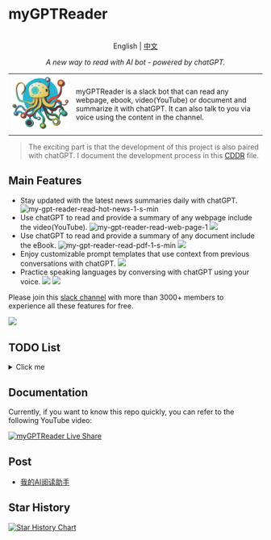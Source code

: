 # myGPTReader

<p align="center">
    <br> English | <a href="README-CN.md">中文</a>
</p>
<p align="center">
    <em>A new way to read with AI bot - powered by chatGPT.</em>
</p>

<table style="border-collapse: collapse; border: none;">
  <tbody>
    <tr>
        <td>
          <img src="./web/landing/logo/my-gpt-reader-logo-1-removebg.png" data-canonical-src="./web/landing/logo/my-gpt-reader-logo-1-removebg.png"/>
        </td>
        <td>
          myGPTReader is a slack bot that can read any webpage, ebook, video(YouTube) or document and summarize it with chatGPT. It can also talk to you via voice using the content in the channel.
        </td>
    </tr>
  </tbody>
</table>

> The exciting part is that the development of this project is also paired with chatGPT. I document the development process in this [CDDR](docs/CDDR.md) file.

## Main Features

- Stay updated with the latest news summaries daily with chatGPT.
  ![my-gpt-reader-read-hot-news-1-s-min](https://user-images.githubusercontent.com/2446612/227771698-961cf6ee-c28a-44a0-811d-22b28578e8a9.gif)
- Use chatGPT to read and provide a summary of any webpage include the video(YouTube).
  ![my-gpt-reader-read-web-page-1](https://user-images.githubusercontent.com/2446612/227771860-1a6182d4-1e12-49a4-9adc-f170a338f1ce.gif)
  ![](https://img.bmpi.dev/my-gpt-reader-read-web-page-2.gif)
- Use chatGPT to read and provide a summary of any document include the eBook.
  ![my-gpt-reader-read-pdf-1-s-min](https://user-images.githubusercontent.com/2446612/227771769-96b3ee60-232f-4992-bf50-c57ff1b0ffe4.gif)
  ![](https://img.bmpi.dev/my-gpt-reader-read-epub-1.gif)
- Enjoy customizable prompt templates that use context from previous conversations with chatGPT.
  ![](https://img.bmpi.dev/my-gpt-reader-prompt-template-1.gif)
- Practice speaking languages by conversing with chatGPT using your voice.
  ![](https://img.bmpi.dev/my-gpt-reader-voice-1.gif)
  ![](https://img.bmpi.dev/my-gpt-reader-voice-2.gif)

Please join this [slack channel](https://slack-redirect.i365.tech/) with more than 3000+ members to experience all these features for free.

![](https://img.bmpi.dev/my-gpt-reader-showcase.gif)

## TODO List

<details>
  <summary>Click me</summary>

- [x] Integrated with slack bot
  - [x] Bot replies messages in the same thread
- [x] Support web page reading with chatGPT
  - [x] Consider to use cloudflare worker to scrape the html content
    - [x] Self-hosting [Web Scraper](https://github.com/adamschwartz/web.scraper.workers.dev)
    - [x] Restrict to access the web scraper, only allow the API server to access it by [Cloudflare Access](https://www.cloudflare.com/products/zero-trust/access/)
  - [x] Consider to use a headless browser to scrape the web page content like twitter thread
    - ~~https://www.browserless.io/~~
    - https://phantomjscloud.com/
    - https://scrapfly.io/
  - [ ] Consider to use OCR to scrape the web page content (Web crawler to get the screenshot, then OCR to get the text)
    - ~~[Azure OCR](https://learn.microsoft.com/en-us/azure/cognitive-services/computer-vision/overview-ocr)~~
    - [Google Vision](https://cloud.google.com/vision)
    - may use GPT4
- [x] Support RSS reading with chatGPT
  - RSS is a bunch of links, so it is equivalent to reading a web page to get the content.
- [x] ~~Support newsletter reading with chatGPT~~
  - Most newsletters are public and can be accessed online, so we can just give the url to the slack bot.
- Prompt fine-tue
  - [x] Support for custom `prompt`
  - [x] Show `prompt` templates by slack app slash commands
  - [ ] Auto collect the good `prompt` to `#gpt-prompt` channel by message shortcut
- Cost saving
  - [x] by caching the web page llama index
    - ~~Consider to use [sqlite-vss](https://github.com/asg017/sqlite-vss) to store and search the text embeddings~~
    - ~~Use [chromadb](https://github.com/chroma-core/chroma) to store and search the text embeddings~~
    - Use the llama index file to restore the index
  - [x] Consider to use [sentence-transformers](https://github.com/UKPLab/sentence-transformers) or [txtai](https://github.com/neuml/txtai) to generate [embeddings](https://github.com/asg017/sqlite-vss/blob/main/examples/headlines/build/add_embeddings.py) (vectors)
    - Not good as the embeddings of OpenAI, rollback to use the OpenAI embeddings, and if enable to use the custom embeddings, the minimum of server's memory is 2GB which still increase the cost.
  - [ ] Consider to fine-tue the chunk size of index node and prompt to save the cost
    - If the chunk size is too big, it will cause the index node to be too large and the cost will be high.
- [x] Bot can read historical messages from the same thread, thus providing context to chatGPT
  - [x] [Changing the number of output tokens](https://github.com/jerryjliu/llama_index/issues/778#issuecomment-1478303173)
- Index fine-tune
  - [x] Use the [GPTListIndex](https://github.com/jerryjliu/llama_index/issues/753#issuecomment-1472387421) to summarize multiple URLs
  - [ ] Use the `GPTTreeIndex` with `summarize` mode to summarize a single web page
    - Use [response_mode](https://gist.github.com/ninehills/ecf7107574c83016e8b68965bf9a51c4) to change the summary mode
- Bot regularly send hot ~~summarizes(expensive cost)~~ news in the slack channel (`#daily-news`)
  - [x] Use chatGPT to summarize the hot news
  - ~~Refer to [this](https://github.com/SkywalkerDarren/chatWeb/blob/c2ad05a97aecbe1bc0c846476ea003640f2a0f2e/main.py#L144-L175) approach~~
    - World News
      - [x] Zhihu daily hot answers
      - [x] V2EX daily hot topics
      - [x] 1point3acres daily hot topics
      - [x] Reddit world hot news
    - Dev News
      - [x] Hacker News daily hot topics
      - [x] Product Hunt daily hot topics
    - Invest News
      - [x] Xueqiu daily hot topics
      - [x] Jisilu daily hot topics
- Support file reading and analysis 💥
  - Considering the expensive billing, it needs to use the slack userID whitelist to restrict the access this feature
  - Need to cache the file Documents to save extract cost
  - [x] EPUB
  - [x] DOCX
  - [x] MD
  - [x] TEXT
  - [x] PDF
    - Use [Google Vision](https://cloud.google.com/vision/docs/pdf) to handle the PDF reading
  - [ ] Image
    - may use GPT4
- [x] Support voice reading ~~with self-hosting [whisper](https://github.com/aarnphm/whispercpp)~~
  - (whisper -> chatGPT -> azure text2speech) to play language speaking practices 💥
  - Support language
    - Chinese
    - English
      - 🇺🇸
      - 🇬🇧
      - 🇦🇺
      - 🇮🇳
    - Japanese
    - German
- Support video summarization
  - [x] YouTube
- [x] User access limit
  - Limit the number of requests to bot per user per day to save the cost
- IM Support
  - [x] Slack bot
    - [ ] Bot for you 💥
  - [ ] Discord bot
  - [ ] Telegram bot
- Bot landing page 🚩
  - [x] Use ~~[earlybird](https://earlybird.im/)~~chatGPT to build the landing page
    - [Landing Page Examples](https://landings.dev/)
    - [Landingfolio](https://www.landingfolio.com/)
  - [ ] [Screen recordings](https://www.screen.studio/) to show how to use the bot
  - [ ] SEO optimization
  - [ ] Traffic analysis
    - [mixpanel](https://mixpanel.com/get-demo/free-plan/)
    - [beamanalytics](https://beamanalytics.io/)
  - Promotion
    - [ ] Hacker News
    - [ ] Product Hunt
    - [ ] Reddit
- [ ] Integrated with Azure OpenAI Service
- [ ] Rewrite the code in Typescript ❓
- [ ] Upgrade chat model (gpt-3.5-turbo) to GPT4 (gpt-4-0314) 💥
- Publish bot to make it can be used in other workspaces
  - [ ] Slack marketplace

</details>

## Documentation

Currently, if you want to know this repo quickly, you can refer to the following YouTube video:

[![myGPTReader Live Share](http://img.youtube.com/vi/XZIogwFU7jE/0.jpg)](https://www.youtube.com/live/XZIogwFU7jE?feature=share "myGPTReader Live Share")

## Post

- [我的AI阅读助手](https://www.bmpi.dev/self/my-gpt-reader/)

## Star History

[![Star History Chart](https://api.star-history.com/svg?repos=madawei2699/myGPTReader&type=Date)](https://star-history.com/#madawei2699/myGPTReader&Date)
